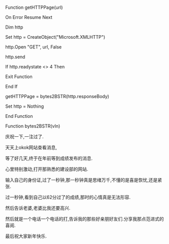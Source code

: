 Function getHTTPPage(url)
  On Error Resume Next
  Dim http
  Set http = CreateObject("Microsoft.XMLHTTP")
  http.Open "GET", url, False
  http.send
  If http.readystate <> 4 Then
   Exit Function
  End If
  getHTTPPage = bytes2BSTR(http.responseBody)
  Set http = Nothing

 End Function

 Function bytes2BSTR(vIn)
庆祝一下,一注过了.

天天上okok网站查看消息,
等了好几天,终于在年前等到成绩发布的消息.

心里特别激动,打开那熟悉的建设部的网站.

输入自己的身份证,过了一秒钟,那一秒钟真是思绪万千,不懂的是喜是恢忧,还是紧张.

过一秒钟,看到自己以62分过了的成绩,那时的心情真是无法形容.

然后告诉老婆,老婆比我还要高兴.

然后就是一个电话一个电话的打,告诉我的那些好亲朋好友们.分享我那点范进式的喜阅.

最后祝大家新年快乐.